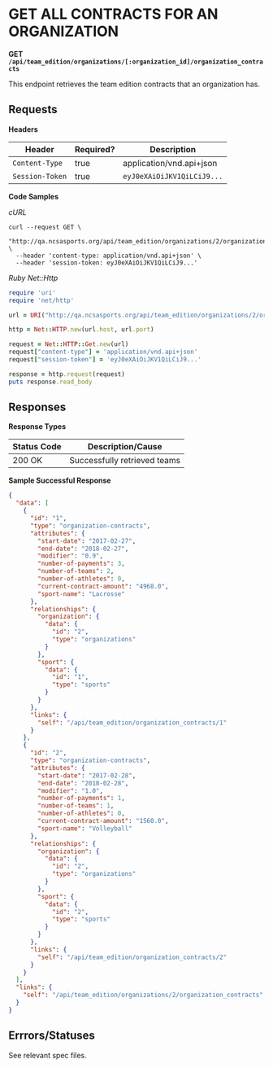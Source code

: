 # GET ALL CONTRACTS FOR AN ORGANIZATION

**GET `/api/team_edition/organizations/[:organization_id]/organization_contracts`**

This endpoint retrieves the team edition contracts that an organization has.

## Requests

**Headers**

| Header          | Required? | Description                |
|-----------------|-----------|----------------------------|
| `Content-Type`  | true      | application/vnd.api+json   |
| `Session-Token` | true      | `eyJ0eXAiOiJKV1QiLCiJ9...` |


**Code Samples**

_cURL_

```shell
curl --request GET \
  "http://qa.ncsasports.org/api/team_edition/organizations/2/organization_contracts" \
  --header 'content-type: application/vnd.api+json' \
  --header 'session-token: eyJ0eXAiOiJKV1QiLCiJ9...'
```


_Ruby Net::Http_

```ruby
require 'uri'
require 'net/http'

url = URI("http://qa.ncsasports.org/api/team_edition/organizations/2/organization_contracts")

http = Net::HTTP.new(url.host, url.port)

request = Net::HTTP::Get.new(url)
request["content-type"] = 'application/vnd.api+json'
request["session-token"] = 'eyJ0eXAiOiJKV1QiLCiJ9...'

response = http.request(request)
puts response.read_body
```



## Responses

**Response Types**

| Status Code                    | Description/Cause                 |
|--------------------------------|-----------------------------------|
| 200 OK                         | Successfully retrieved teams      |


**Sample Successful Response**

```json
{
  "data": [
    {
      "id": "1",
      "type": "organization-contracts",
      "attributes": {
        "start-date": "2017-02-27",
        "end-date": "2018-02-27",
        "modifier": "0.9",
        "number-of-payments": 3,
        "number-of-teams": 2,
        "number-of-athletes": 0,
        "current-contract-amount": "4968.0",
        "sport-name": "Lacrosse"
      },
      "relationships": {
        "organization": {
          "data": {
            "id": "2",
            "type": "organizations"
          }
        },
        "sport": {
          "data": {
            "id": "1",
            "type": "sports"
          }
        }
      },
      "links": {
        "self": "/api/team_edition/organization_contracts/1"
      }
    },
    {
      "id": "2",
      "type": "organization-contracts",
      "attributes": {
        "start-date": "2017-02-28",
        "end-date": "2018-02-28",
        "modifier": "1.0",
        "number-of-payments": 1,
        "number-of-teams": 1,
        "number-of-athletes": 0,
        "current-contract-amount": "1560.0",
        "sport-name": "Volleyball"
      },
      "relationships": {
        "organization": {
          "data": {
            "id": "2",
            "type": "organizations"
          }
        },
        "sport": {
          "data": {
            "id": "2",
            "type": "sports"
          }
        }
      },
      "links": {
        "self": "/api/team_edition/organization_contracts/2"
      }
    }
  ],
  "links": {
    "self": "/api/team_edition/organizations/2/organization_contracts"
  }
}
```


## Errrors/Statuses

See relevant spec files.
